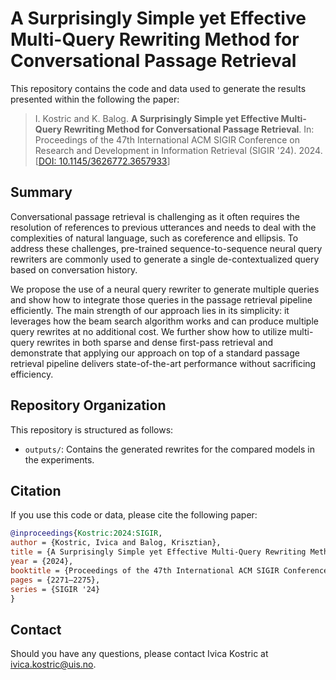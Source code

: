 # A Surprisingly Simple yet Effective Multi-Query Rewriting Method for Conversational Passage Retrieval

This repository contains the code and data used to generate the results presented within the following the paper:

> I. Kostric and K. Balog. **A Surprisingly Simple yet Effective Multi-Query Rewriting Method for Conversational Passage Retrieval**. In: Proceedings of the 47th International ACM SIGIR Conference on Research and Development in Information Retrieval (SIGIR '24). 2024. [[DOI: 10.1145/3626772.3657933](https://doi.org/10.1145/3626772.3657933)]

## Summary

Conversational passage retrieval is challenging as it often requires the resolution of references to previous utterances and needs to deal with the complexities of natural language, such as coreference and ellipsis.  To address these challenges, pre-trained sequence-to-sequence neural query rewriters are commonly used to generate a single de-contextualized query based on conversation history.

We propose the use of a neural query rewriter to generate multiple queries and show how to integrate those queries in the passage retrieval pipeline efficiently.  The main strength of our approach lies in its simplicity: it leverages how the beam search algorithm works and can produce multiple query rewrites at no additional cost.  We further show how to utilize multi-query rewrites in both sparse and dense first-pass retrieval and demonstrate that applying our approach on top of a standard passage retrieval pipeline delivers state-of-the-art performance without sacrificing efficiency.

## Repository Organization

This repository is structured as follows:

  - `outputs/`: Contains the generated rewrites for the compared models in the experiments.

## Citation

If you use this code or data, please cite the following paper:

```bibtex
@inproceedings{Kostric:2024:SIGIR,
author = {Kostric, Ivica and Balog, Krisztian},
title = {A Surprisingly Simple yet Effective Multi-Query Rewriting Method for Conversational Passage Retrieval},
year = {2024},
booktitle = {Proceedings of the 47th International ACM SIGIR Conference on Research and Development in Information Retrieval},
pages = {2271–2275},
series = {SIGIR '24}
}
```

## Contact

Should you have any questions, please contact Ivica Kostric at <ivica.kostric@uis.no>.
